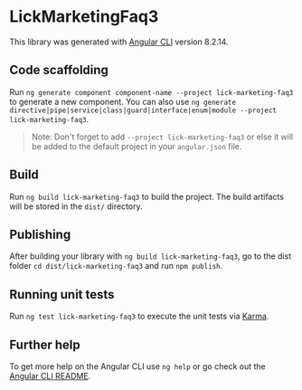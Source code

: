 # LickMarketingFaq3

This library was generated with [Angular CLI](https://github.com/angular/angular-cli) version 8.2.14.

## Code scaffolding

Run `ng generate component component-name --project lick-marketing-faq3` to generate a new component. You can also use `ng generate directive|pipe|service|class|guard|interface|enum|module --project lick-marketing-faq3`.
> Note: Don't forget to add `--project lick-marketing-faq3` or else it will be added to the default project in your `angular.json` file. 

## Build

Run `ng build lick-marketing-faq3` to build the project. The build artifacts will be stored in the `dist/` directory.

## Publishing

After building your library with `ng build lick-marketing-faq3`, go to the dist folder `cd dist/lick-marketing-faq3` and run `npm publish`.

## Running unit tests

Run `ng test lick-marketing-faq3` to execute the unit tests via [Karma](https://karma-runner.github.io).

## Further help

To get more help on the Angular CLI use `ng help` or go check out the [Angular CLI README](https://github.com/angular/angular-cli/blob/master/README.md).
